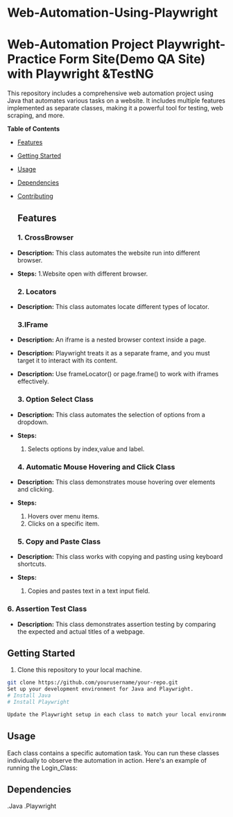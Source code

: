 # Web-Automation-Using-Playwright
# Web-Automation Project Playwright-Practice Form Site(Demo QA Site) with Playwright &TestNG
This repository includes a comprehensive web automation project using Java that automates various tasks on a website. It includes multiple features implemented as separate classes, making it a powerful tool for testing, web scraping, and more.

**Table of Contents**
- [Features](#features)
- [Getting Started](#getting-started)
- [Usage](#usage)
- [Dependencies](#dependencies)
- [Contributing](#contributing)

  ## Features

  ### 1. **CrossBrowser**
  

- **Description:** This class automates the website run into different browser.
- **Steps:**
  1.Website open with different browser.
  
  


  ### 2. **Locators**

- **Description:** This class automates locate different types of locator.




  ### 3.**IFrame**
  
- **Description:** An iframe is a nested browser context inside a page. 
  
- **Description:** Playwright treats it as a separate frame, and you must target it to interact with its content.

- **Description:** Use frameLocator() or page.frame() to work with iframes effectively.

  ### 3. **Option Select Class**

- **Description:** This class automates the selection of options from a dropdown.
- **Steps:**
  1. Selects options by index,value and label.
     
     


  ### 4. **Automatic Mouse Hovering and Click Class**

- **Description:** This class demonstrates mouse hovering over elements and clicking.
- **Steps:**
  1. Hovers over menu items.
  2. Clicks on a specific item.




  ### 5. **Copy and Paste Class**

- **Description:** This class works with copying and pasting using keyboard shortcuts.
- **Steps:**
  1. Copies and pastes text in a text input field.
     

 
 ### 6. **Assertion Test Class**

- **Description:** This class demonstrates assertion testing by comparing the expected and actual titles of a webpage.
  




## Getting Started

1. Clone this repository to your local machine.

```bash
git clone https://github.com/yourusername/your-repo.git
Set up your development environment for Java and Playwright.
# Install Java
# Install Playwright 

Update the Playwright setup in each class to match your local environment.
```
## Usage
Each class contains a specific automation task. You can run these classes individually to observe the automation in action. Here's an example of running the Login_Class:

## Dependencies
.Java
.Playwright 

     

